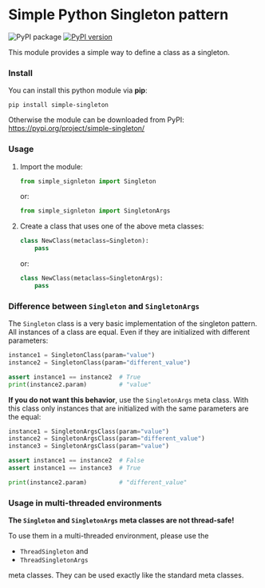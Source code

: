 # Simple Python Singleton pattern

![PyPI package](https://github.com/mammo0/py-simple-singleton/workflows/PyPI%20package/badge.svg)
[![PyPI version](https://badge.fury.io/py/simple-singleton.svg)](https://badge.fury.io/py/simple-singleton)

This module provides a simple way to define a class as a singleton.


### Install

You can install this python module via **pip**:
```shell
pip install simple-singleton
```

Otherwise the module can be downloaded from PyPI: https://pypi.org/project/simple-singleton/


### Usage

1. Import the module:
   ```python
   from simple_signleton import Singleton
   ```
   or:
   ```python
   from simple_signleton import SingletonArgs
   ```
2. Create a class that uses one of the above meta classes:
   ```python
   class NewClass(metaclass=Singleton):
       pass
   ```
   or:
   ```python
   class NewClass(metaclass=SingletonArgs):
       pass
   ```


### Difference between `Singleton` and `SingletonArgs`

The `Singleton` class is a very basic implementation of the singleton pattern. All instances of a class are equal. Even if they are initialized with different parameters:
```python
instance1 = SingletonClass(param="value")
instance2 = SingletonClass(param="different_value")

assert instance1 == instance2  # True
print(instance2.param)         # "value"
```

**If you do not want this behavior**, use the `SingletonArgs` meta class. With this class only instances that are initialized with the same parameters are the equal:
```python
instance1 = SingletonArgsClass(param="value")
instance2 = SingletonArgsClass(param="different_value")
instance3 = SingletonArgsClass(param="value")

assert instance1 == instance2  # False
assert instance1 == instance3  # True

print(instance2.param)         # "different_value"
```


### Usage in multi-threaded environments

**The `Singleton` and `SingletonArgs` meta classes are not thread-safe!**

To use them in a multi-threaded environment, please use the

- `ThreadSingleton` and
- `ThreadSingletonArgs`

meta classes. They can be used exactly like the standard meta classes.
